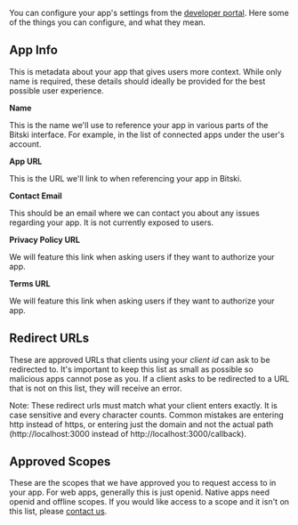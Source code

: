 You can configure your app's settings from the <a href="https://developer.bitski.com" target="_blank">developer portal</a>. Here some of the things you can configure, and what they mean.

## App Info

This is metadata about your app that gives users more context. While only name is required, these details should ideally be provided for the best possible user experience.

**Name**

This is the name we'll use to reference your app in various parts of the Bitski interface. For example, in the list of connected apps under the user's account.

**App URL**

This is the URL we'll link to when referencing your app in Bitski.

**Contact Email**

This should be an email where we can contact you about any issues regarding your app. It is not currently exposed to users.

**Privacy Policy URL**

We will feature this link when asking users if they want to authorize your app.

**Terms URL**

We will feature this link when asking users if they want to authorize your app.

## Redirect URLs

These are approved URLs that clients using your *client id* can ask to be redirected to. It's important to keep this list as small as possible so malicious apps cannot pose as you. If a client asks to be redirected to a URL that is not on this list, they will receive an error.

Note: These redirect urls must match what your client enters exactly. It is case sensitive and every character counts. Common mistakes are entering http instead of https, or entering just the domain and not the actual path (http://localhost:3000 instead of http://localhost:3000/callback).

## Approved Scopes

These are the scopes that we have approved you to request access to in your app. For web apps, generally this is just openid. Native apps need openid and offline scopes. If you would like access to a scope and it isn't on this list, please [contact us](mailto:hello@bitski.com).
